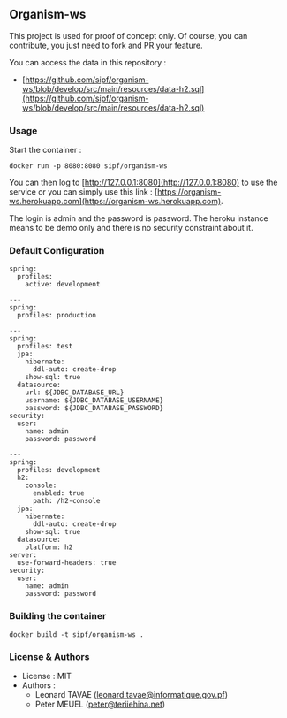 ## Organism-ws

This project is used for proof of concept only. Of course, you can contribute, you just need to fork 
and PR your feature.

You can access the data in this repository :

* [https://github.com/sipf/organism-ws/blob/develop/src/main/resources/data-h2.sql](https://github.com/sipf/organism-ws/blob/develop/src/main/resources/data-h2.sql)

### Usage

Start the container :

```
docker run -p 8080:8080 sipf/organism-ws
```

You can then log to [http://127.0.0.1:8080](http://127.0.0.1:8080) to use the service or you can simply use this link : 
 [https://organism-ws.herokuapp.com](https://organism-ws.herokuapp.com).
 
The login is admin and the password is password. The heroku instance means to be demo only and there is no security constraint about it.

### Default Configuration

```
spring:
  profiles:
    active: development

---
spring:
  profiles: production

---
spring:
  profiles: test
  jpa:
    hibernate:
      ddl-auto: create-drop
    show-sql: true
  datasource:
    url: ${JDBC_DATABASE_URL}
    username: ${JDBC_DATABASE_USERNAME}
    password: ${JDBC_DATABASE_PASSWORD}
security:
  user:
    name: admin
    password: password

---
spring:
  profiles: development
  h2:
    console:
      enabled: true
      path: /h2-console
  jpa:
    hibernate:
      ddl-auto: create-drop
    show-sql: true
  datasource:
    platform: h2
server:
  use-forward-headers: true
security:
  user:
    name: admin
    password: password
```

### Building the container

```
docker build -t sipf/organism-ws .
```

### License & Authors

* License : MIT
* Authors :
  * Leonard TAVAE (leonard.tavae@informatique.gov.pf)
  * Peter MEUEL (peter@teriiehina.net)
